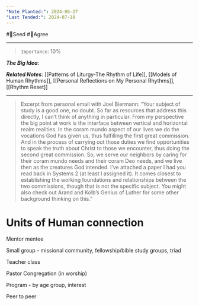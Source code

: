 ```yaml
---
"Note Planted:": 2024-06-27
"Last Tended:": 2024-07-18
---
```

#🌱Seed  #🙂Agree
****
> `Importance`: 10%
 
***The Big Idea***: 

***Related Notes***: [[Patterns of Liturgy-The Rhythm of Life]], [[Models of Human Rhythms]], [[Personal Reflections on My Personal Rhythms]], [[Rhythm Reset]]
****
> Excerpt from personal email with Joel Biermann: 
> “Your subject of study is a good one, no doubt. So far as resources that address this directly, I can’t think of anything in particular. From my perspective the big point at work is the interface between vertical and horizontal realm realities. In the coram mundo aspect of our lives we do the vocations God has given us, thus fulfilling the first great commission. And in the process of carrying out those duties we find opportunities to speak the truth about Christ to those we encounter, thus doing the second great commission. So, we serve our neighbors by caring for their coram mundo needs and their coram Deo needs, and we live then as the creatures God intended. I’ve attached a paper I had you read back in Systems 2 (at least I assigned it). It comes closest to establishing the working foundations and relationships between the two commissions, though that is not the specific subject. You might also check out Arand and Kolb’s Genius of Luther for some other background thinking on this.”

# Units of Human connection

Mentor mentee

Small group - missional community, fellowship/bible study groups, triad

Teacher class

Pastor Congregation (in worship)

Program - by age group, interest

Peer to peer
